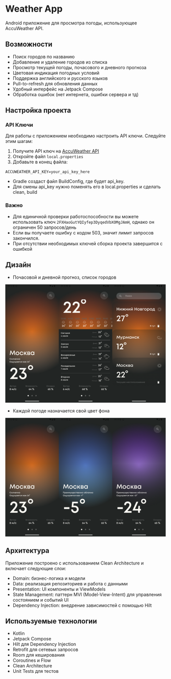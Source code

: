 # Weather App

Android приложение для просмотра погоды, использующее AccuWeather API.

## Возможности

- Поиск городов по названию
- Добавление и удаление городов из списка
- Просмотр текущей погоды, почасового и дневного прогноза
- Цветовая индикация погодных условий
- Поддержка английского и русского языков
- Pull-to-refresh для обновления данных
- Удобный интерфейс на Jetpack Compose
- Обработка ошибок (нет интернета, ошибки сервера и тд)

## Настройка проекта

### API Ключи

Для работы с приложением необходимо настроить API ключи. Следуйте этим шагам:

1. Получите API ключ на [AccuWeather API](https://developer.accuweather.com/)
2. Откройте файл `local.properties`
3. Добавьте в конец файла:

```properties
ACCUWEATHER_API_KEY=your_api_key_here
```
- Gradle создаст файл BuildConfig, где будет api_key.
- Для смены api_key нужно поменять его в local.properties и сделать clean, build

### Важно
- Для единичной проверки работоспособности вы можете использовать ключ `2FXHaoGutYQIyfep3DyqedVbXOMgJAmH`, однако он ограничен 50 запросов/день
- Если вы получаете ошибку с кодом 503, значит лимит запросов закончился.
- При отсутствии необходимых ключей сборка проекта завершится с ошибкой

## Дизайн

- Почасовой и дневной прогноз, список городов

![Скриншот](images/Screenshot2.png)

- Каждой погоде назначается свой цвет фона

![Скриншот](images/Screenshot1.png)

## Архитектура

Приложение построено с использованием Clean Architecture и включает следующие слои:

- Domain: бизнес-логика и модели
- Data: реализация репозиториев и работа с данными
- Presentation: UI компоненты и ViewModels
- State Management: паттерн MVI (Model-View-Intent) для управления состоянием и событий UI
- Dependency Injection: внедрение зависимостей с помощью Hilt

## Используемые технологии

- Kotlin
- Jetpack Compose
- Hilt для Dependency Injection
- Retrofit для сетевых запросов
- Room для кеширования
- Coroutines и Flow
- Clean Architecture
- Unit Tests для тестов